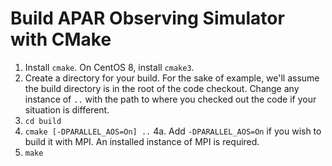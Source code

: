 # Build APAR Observing Simulator with CMake

1. Install `cmake`. On CentOS 8, install `cmake3`. 
2. Create a directory for your build. For the sake of example, we'll assume the build directory is in the root of the code checkout. Change any instance of `..` with the path to where you checked out the code if your situation is different.
3. `cd build`
4. `cmake [-DPARALLEL_AOS=On] ..`
4a. Add `-DPARALLEL_AOS=On` if you wish to build it with MPI. An installed instance of MPI is required.
5. `make`